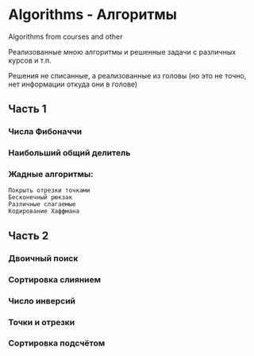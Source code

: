 # Algorithms - Алгоритмы

Algorithms from courses and other

Реализованные мною алгоритмы и решенные задачи с различных курсов и т.п.

Решения не списанные, а реализованные из головы (но это не точно, нет информации откуда они в голове)

## Часть 1

  ### Числа Фибоначчи

  ### Наибольший общий делитель

  ### Жадные алгоритмы: 
  
    Покрыть отрезки точками
    Бесконечный рюкзак
    Различные слагаемые
    Кодирование Хаффмана
    
## Часть 2

  ###  Двоичный поиск
  
  ### Сортировка слиянием
  
  ### Число инверсий
  
  ### Точки и отрезки
  
  ### Сортировка подсчётом

